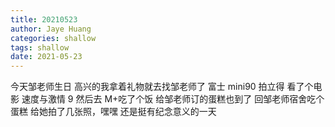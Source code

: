 ```yaml
---
title: 20210523
author: Jaye Huang
categories: shallow
tags: shallow
date: 2021-05-23
---
```


今天邹老师生日
高兴的我拿着礼物就去找邹老师了
富士 mini90 拍立得
看了个电影 速度与激情 9
然后去 M+吃了个饭
给邹老师订的蛋糕也到了
回邹老师宿舍吃个蛋糕
给她拍了几张照，嘿嘿
还是挺有纪念意义的一天
